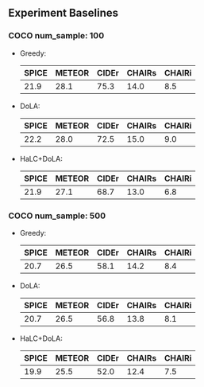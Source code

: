 ## Experiment Baselines

### COCO num_sample: 100

+ Greedy: 

    | SPICE | METEOR | CIDEr | CHAIRs | CHAIRi |
    |-------|--------|-------|--------|--------|
    | 21.9  | 28.1   | 75.3  | 14.0   | 8.5    |

+ DoLA: 

    | SPICE | METEOR | CIDEr | CHAIRs | CHAIRi |
    |-------|--------|-------|--------|--------|
    | 22.2  | 28.0   | 72.5  | 15.0   | 9.0    |


+ HaLC+DoLA:


    | SPICE | METEOR | CIDEr | CHAIRs | CHAIRi |
    |-------|--------|-------|--------|--------|
    | 21.9  | 27.1   | 68.7  | 13.0   | 6.8    |

### COCO num_sample: 500

+ Greedy: 

    | SPICE | METEOR | CIDEr | CHAIRs | CHAIRi |
    |-------|--------|-------|--------|--------|
    | 20.7  | 26.5   | 58.1  | 14.2   | 8.4    |

+ DoLA: 

    | SPICE | METEOR | CIDEr | CHAIRs | CHAIRi |
    |-------|--------|-------|--------|--------|
    | 20.7  | 26.5   | 56.8  | 13.8   | 8.1    |


+ HaLC+DoLA:


    | SPICE | METEOR | CIDEr | CHAIRs | CHAIRi |
    |-------|--------|-------|--------|--------|
    | 19.9  | 25.5   | 52.0  | 12.4   | 7.5    |
